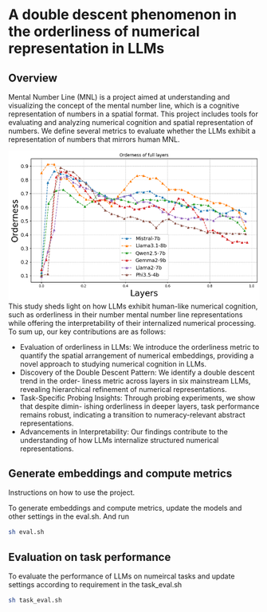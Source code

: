 # A double descent phenomenon in the orderliness of numerical representation in LLMs

## Overview


Mental Number Line (MNL) is a project aimed at understanding and visualizing the concept of the mental number line, which is a cognitive representation of numbers in a spatial format. This project includes tools for evaluating and analyzing numerical cognition and spatial representation of numbers. We define several metrics to evaluate whether the LLMs exhibit a representation of numbers that mirrors human MNL.

![Mental Number Line](Main.png)
This study sheds light on how LLMs exhibit human-like numerical cognition, such as orderliness in
their number mental number line representations while offering the interpretability of their internalized
numerical processing. To sum up, our key contributions are as follows:
-  Evaluation of orderliness in LLMs: We introduce the orderliness metric to quantify the
spatial arrangement of numerical embeddings, providing a novel approach to studying
numerical cognition in LLMs.
-  Discovery of the Double Descent Pattern: We identify a double descent trend in the order-
liness metric across layers in six mainstream LLMs, revealing hierarchical refinement of
numerical representations.
-  Task-Specific Probing Insights: Through probing experiments, we show that despite dimin-
ishing orderliness in deeper layers, task performance remains robust, indicating a transition
to numeracy-relevant abstract representations.
-  Advancements in Interpretability: Our findings contribute to the understanding of how
LLMs internalize structured numerical representations.

## Generate embeddings and compute metrics
Instructions on how to use the project.

To generate embeddings and compute metrics, update the models and other settings in the eval.sh. And run

```bash
sh eval.sh
```

## Evaluation on task performance
To evaluate the performance of LLMs on numeircal tasks and update settings according to requirement in the task_eval.sh

```bash
sh task_eval.sh
```